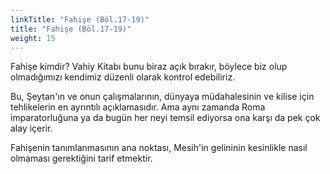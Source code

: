 ```yaml
---
linkTitle: "Fahişe (Böl.17-19)"
title: "Fahişe (Böl.17-19)"
weight: 15
---
```



Fahişe kimdir? Vahiy Kitabı bunu biraz açık bırakır, böylece biz olup olmadığımızı kendimiz düzenli olarak kontrol edebiliriz. 

Bu, Şeytan'ın ve onun çalışmalarının, dünyaya müdahalesinin ve kilise için tehlikelerin en ayrıntılı açıklamasıdır. Ama aynı zamanda Roma imparatorluğuna ya da bugün her neyi temsil ediyorsa ona karşı da pek çok alay içerir.

Fahişenin tanımlanmasının ana noktası, Mesih'in gelininin kesinlikle nasıl olmaması gerektiğini tarif etmektir.